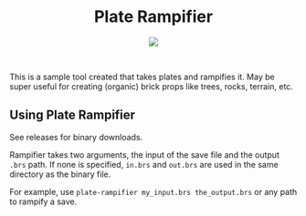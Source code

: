 <h1 align=center>Plate Rampifier</h1>

<p align=center>
<img src=https://user-images.githubusercontent.com/7478134/147893120-d88c29b9-d013-447b-b8f5-f3c7f0b961af.png>
</p>
<br>

This is a sample tool created that takes plates and rampifies it. May be super useful for creating (organic) brick props like trees, rocks, terrain, etc.

## Using Plate Rampifier
See releases for binary downloads.

Rampifier takes two arguments, the input of the save file and the output `.brs` path. If none is specified, `in.brs` and `out.brs` are used in the same directory as the binary file.

For example, use
`plate-rampifier my_input.brs the_output.brs` or any path to rampify a save.